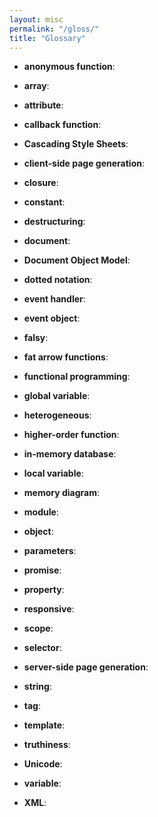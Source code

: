 ```yaml
---
layout: misc
permalink: "/gloss/"
title: "Glossary"
---
```


*   **anonymous function**:
    <a name="anonymous-function"></a>

*   **array**:
    <a name="array"></a>

*   **attribute**:
    <a name="attribute"></a>

*   **callback function**:
    <a name="callback-function"></a>

*   **Cascading Style Sheets**:
    <a name="css"></a>

*   **client-side page generation**:
    <a name="client-side-page-generation"></a>

*   **closure**:
    <a name="closure"></a>

*   **constant**:
    <a name="constant"></a>

*   **destructuring**:
    <a name="destructuring"></a>

*   **document**:
    <a name="document"></a>

*   **Document Object Model**:
    <a name="dom"></a>

*   **dotted notation**:
    <a name="dotted-notation"></a>

*   **event handler**:
    <a name="event-handler"></a>

*   **event object**:
    <a name="event-object"></a>

*   **falsy**:
    <a name="falsy"></a>

*   **fat arrow functions**:
    <a name="far-arrow-function"></a>

*   **functional programming**:
    <a name="functional-programming"></a>

*   **global variable**:
    <a name="global-variable"></a>

*   **heterogeneous**:
    <a name="heterogeneous"></a>

*   **higher-order function**:
    <a name="higher-order-function"></a>

*   **in-memory database**:
    <a name="in-memory-database"></a>

*   **local variable**:
    <a name="local-variable"></a>

*   **memory diagram**:
    <a name="memory-diagram"></a>

*   **module**:
    <a name="module"></a>

*   **object**:
    <a name="object"></a>

*   **parameters**:
    <a name="parameter"></a>

*   **promise**:
    <a name="promise"></a>

*   **property**:
    <a name="property"></a>

*   **responsive**:
    <a name="responsive-design"></a>

*   **scope**:
    <a name="scope"></a>

*   **selector**:
    <a name="selector"></a>

*   **server-side page generation**:
    <a name="server-side-page-generation"></a>

*   **string**:
    <a name="string"></a>

*   **tag**:
    <a name="tag"></a>

*   **template**:
    <a name="template"></a>

*   **truthiness**:
    <a name="truthiness"></a>

*   **Unicode**:
    <a name="unicode"></a>

*   **variable**:
    <a name="variable"></a>

*   **XML**:
    <a name="xml"></a>
